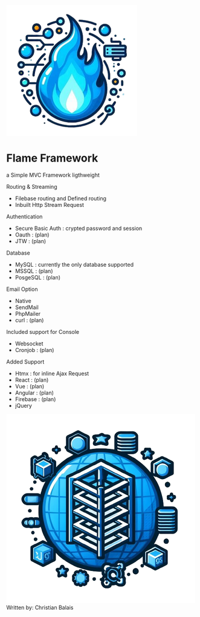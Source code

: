 <img src="/public/OIG4-removebg.png"/>
<h1>Flame Framework</h1>
<style>
  img[alt="public/download.png"]{
    width:20px:
  }
</style>
a Simple MVC Framework ligthweight

Routing & Streaming
- Filebase routing and Defined routing
- Inbuilt Http Stream Request

Authentication 
- Secure Basic Auth : crypted password and session 
- Oauth : (plan)
- JTW : (plan)

Database
- MySQL : currently the only database supported
- MSSQL : (plan)
- PosgeSQL : (plan)

Email Option
- Native
- SendMail
- PhpMailer
- curl : (plan)

Included support for Console
- Websocket
- Cronjob : (plan)
  
Added Support
- Htmx : for inline Ajax Request
- React : (plan)
- Vue : (plan)
- Angular : (plan)
- Firebase : (plan)
- jQuery

![public/download.png](public/download.png)
Written by: Christian Balais
